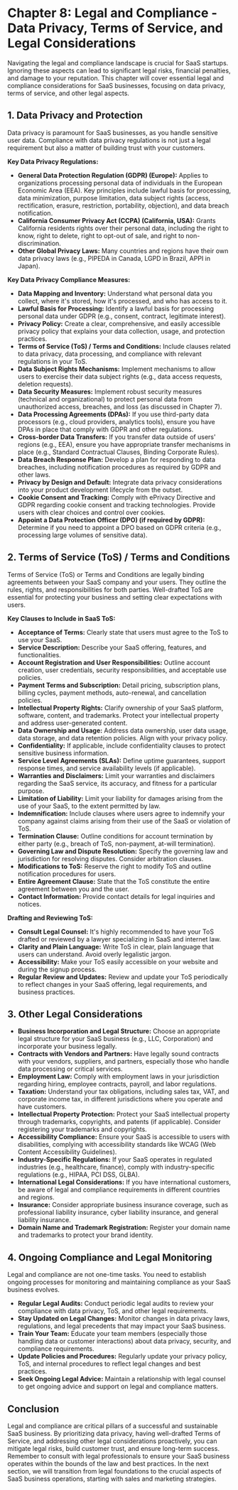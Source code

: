 # Chapter 8: Legal and Compliance - Data Privacy, Terms of Service, and Legal Considerations

Navigating the legal and compliance landscape is crucial for SaaS startups. Ignoring these aspects can lead to significant legal risks, financial penalties, and damage to your reputation. This chapter will cover essential legal and compliance considerations for SaaS businesses, focusing on data privacy, terms of service, and other legal aspects.

## 1. Data Privacy and Protection

Data privacy is paramount for SaaS businesses, as you handle sensitive user data. Compliance with data privacy regulations is not just a legal requirement but also a matter of building trust with your customers.

**Key Data Privacy Regulations:**

*   **General Data Protection Regulation (GDPR) (Europe):** Applies to organizations processing personal data of individuals in the European Economic Area (EEA). Key principles include lawful basis for processing, data minimization, purpose limitation, data subject rights (access, rectification, erasure, restriction, portability, objection), and data breach notification.
*   **California Consumer Privacy Act (CCPA) (California, USA):** Grants California residents rights over their personal data, including the right to know, right to delete, right to opt-out of sale, and right to non-discrimination.
*   **Other Global Privacy Laws:** Many countries and regions have their own data privacy laws (e.g., PIPEDA in Canada, LGPD in Brazil, APPI in Japan).

**Key Data Privacy Compliance Measures:**

*   **Data Mapping and Inventory:** Understand what personal data you collect, where it's stored, how it's processed, and who has access to it.
*   **Lawful Basis for Processing:** Identify a lawful basis for processing personal data under GDPR (e.g., consent, contract, legitimate interest).
*   **Privacy Policy:** Create a clear, comprehensive, and easily accessible privacy policy that explains your data collection, usage, and protection practices.
*   **Terms of Service (ToS) / Terms and Conditions:** Include clauses related to data privacy, data processing, and compliance with relevant regulations in your ToS.
*   **Data Subject Rights Mechanisms:** Implement mechanisms to allow users to exercise their data subject rights (e.g., data access requests, deletion requests).
*   **Data Security Measures:** Implement robust security measures (technical and organizational) to protect personal data from unauthorized access, breaches, and loss (as discussed in Chapter 7).
*   **Data Processing Agreements (DPAs):** If you use third-party data processors (e.g., cloud providers, analytics tools), ensure you have DPAs in place that comply with GDPR and other regulations.
*   **Cross-border Data Transfers:** If you transfer data outside of users' regions (e.g., EEA), ensure you have appropriate transfer mechanisms in place (e.g., Standard Contractual Clauses, Binding Corporate Rules).
*   **Data Breach Response Plan:** Develop a plan for responding to data breaches, including notification procedures as required by GDPR and other laws.
*   **Privacy by Design and Default:** Integrate data privacy considerations into your product development lifecycle from the outset.
*   **Cookie Consent and Tracking:** Comply with ePrivacy Directive and GDPR regarding cookie consent and tracking technologies. Provide users with clear choices and control over cookies.
*   **Appoint a Data Protection Officer (DPO) (if required by GDPR):** Determine if you need to appoint a DPO based on GDPR criteria (e.g., processing large volumes of sensitive data).

## 2. Terms of Service (ToS) / Terms and Conditions

Terms of Service (ToS) or Terms and Conditions are legally binding agreements between your SaaS company and your users. They outline the rules, rights, and responsibilities for both parties. Well-drafted ToS are essential for protecting your business and setting clear expectations with users.

**Key Clauses to Include in SaaS ToS:**

*   **Acceptance of Terms:** Clearly state that users must agree to the ToS to use your SaaS.
*   **Service Description:** Describe your SaaS offering, features, and functionalities.
*   **Account Registration and User Responsibilities:** Outline account creation, user credentials, security responsibilities, and acceptable use policies.
*   **Payment Terms and Subscription:** Detail pricing, subscription plans, billing cycles, payment methods, auto-renewal, and cancellation policies.
*   **Intellectual Property Rights:** Clarify ownership of your SaaS platform, software, content, and trademarks. Protect your intellectual property and address user-generated content.
*   **Data Ownership and Usage:** Address data ownership, user data usage, data storage, and data retention policies. Align with your privacy policy.
*   **Confidentiality:** If applicable, include confidentiality clauses to protect sensitive business information.
*   **Service Level Agreements (SLAs):** Define uptime guarantees, support response times, and service availability levels (if applicable).
*   **Warranties and Disclaimers:** Limit your warranties and disclaimers regarding the SaaS service, its accuracy, and fitness for a particular purpose.
*   **Limitation of Liability:** Limit your liability for damages arising from the use of your SaaS, to the extent permitted by law.
*   **Indemnification:** Include clauses where users agree to indemnify your company against claims arising from their use of the SaaS or violation of ToS.
*   **Termination Clause:** Outline conditions for account termination by either party (e.g., breach of ToS, non-payment, at-will termination).
*   **Governing Law and Dispute Resolution:** Specify the governing law and jurisdiction for resolving disputes. Consider arbitration clauses.
*   **Modifications to ToS:** Reserve the right to modify ToS and outline notification procedures for users.
*   **Entire Agreement Clause:** State that the ToS constitute the entire agreement between you and the user.
*   **Contact Information:** Provide contact details for legal inquiries and notices.

**Drafting and Reviewing ToS:**

*   **Consult Legal Counsel:** It's highly recommended to have your ToS drafted or reviewed by a lawyer specializing in SaaS and internet law.
*   **Clarity and Plain Language:** Write ToS in clear, plain language that users can understand. Avoid overly legalistic jargon.
*   **Accessibility:** Make your ToS easily accessible on your website and during the signup process.
*   **Regular Review and Updates:** Review and update your ToS periodically to reflect changes in your SaaS offering, legal requirements, and business practices.

## 3. Other Legal Considerations

*   **Business Incorporation and Legal Structure:** Choose an appropriate legal structure for your SaaS business (e.g., LLC, Corporation) and incorporate your business legally.
*   **Contracts with Vendors and Partners:** Have legally sound contracts with your vendors, suppliers, and partners, especially those who handle data processing or critical services.
*   **Employment Law:** Comply with employment laws in your jurisdiction regarding hiring, employee contracts, payroll, and labor regulations.
*   **Taxation:** Understand your tax obligations, including sales tax, VAT, and corporate income tax, in different jurisdictions where you operate and have customers.
*   **Intellectual Property Protection:** Protect your SaaS intellectual property through trademarks, copyrights, and patents (if applicable). Consider registering your trademarks and copyrights.
*   **Accessibility Compliance:** Ensure your SaaS is accessible to users with disabilities, complying with accessibility standards like WCAG (Web Content Accessibility Guidelines).
*   **Industry-Specific Regulations:** If your SaaS operates in regulated industries (e.g., healthcare, finance), comply with industry-specific regulations (e.g., HIPAA, PCI DSS, GLBA).
*   **International Legal Considerations:** If you have international customers, be aware of legal and compliance requirements in different countries and regions.
*   **Insurance:** Consider appropriate business insurance coverage, such as professional liability insurance, cyber liability insurance, and general liability insurance.
*   **Domain Name and Trademark Registration:** Register your domain name and trademarks to protect your brand identity.

## 4. Ongoing Compliance and Legal Monitoring

Legal and compliance are not one-time tasks. You need to establish ongoing processes for monitoring and maintaining compliance as your SaaS business evolves.

*   **Regular Legal Audits:** Conduct periodic legal audits to review your compliance with data privacy, ToS, and other legal requirements.
*   **Stay Updated on Legal Changes:** Monitor changes in data privacy laws, regulations, and legal precedents that may impact your SaaS business.
*   **Train Your Team:** Educate your team members (especially those handling data or customer interactions) about data privacy, security, and compliance requirements.
*   **Update Policies and Procedures:** Regularly update your privacy policy, ToS, and internal procedures to reflect legal changes and best practices.
*   **Seek Ongoing Legal Advice:** Maintain a relationship with legal counsel to get ongoing advice and support on legal and compliance matters.

## Conclusion

Legal and compliance are critical pillars of a successful and sustainable SaaS business. By prioritizing data privacy, having well-drafted Terms of Service, and addressing other legal considerations proactively, you can mitigate legal risks, build customer trust, and ensure long-term success. Remember to consult with legal professionals to ensure your SaaS business operates within the bounds of the law and best practices. In the next section, we will transition from legal foundations to the crucial aspects of SaaS business operations, starting with sales and marketing strategies.
